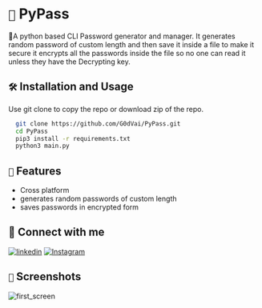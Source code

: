 
# `🔐` PyPass

🐍A python based CLI Password generator and manager. It generates random password of custom length and then save it inside a file to make it secure it encrypts all the passwords inside the file so no one can read it unless they have the Decrypting key.


## `🛠️` Installation and Usage

Use git clone to copy the repo or download zip of the repo.

```bash
  git clone https://github.com/G0dVai/PyPass.git
  cd PyPass
  pip3 install -r requirements.txt
  python3 main.py
```
    
## `🌟` Features

- Cross platform
- generates random passwords of custom length
- saves passwords in encrypted form

## 🔗 Connect with me

[![linkedin](https://img.shields.io/badge/linkedin-0A66C2?style=for-the-badge&logo=linkedin&logoColor=white)](https://www.linkedin.com/in/vaibhav-pathak-9202652b7)
[![Instagram](https://img.shields.io/badge/instagram-833AB4?style=for-the-badge&logo=instagram&logoColor=white)](https://www.instagram.com/_vaibhavv._.11)

## `📸` Screenshots

![first_screen](https://github.com/G0dVai/PyPass/assets/167416173/d29c9f9e-3e68-4f34-8361-ee7cdd6c43bf)




